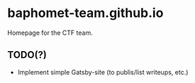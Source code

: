 # baphomet-team.github.io

Homepage for the CTF team.

## TODO(?)
- Implement simple Gatsby-site (to publis/list writeups, etc.)
